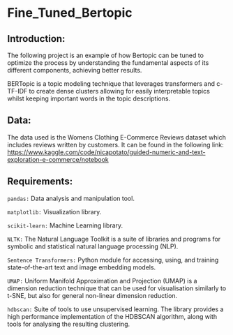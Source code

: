 # Fine_Tuned_Bertopic

## Introduction:

The following project is an example of how Bertopic can be tuned to optimize the process by understanding the fundamental aspects of its different components, achieving better results.

BERTopic is a topic modeling technique that leverages transformers and c-TF-IDF to create dense clusters allowing for easily interpretable topics whilst keeping important words in the topic descriptions. 

## Data:
The data used is the Womens Clothing E-Commerce Reviews dataset which includes reviews written by customers. It can be found in the following link:
https://www.kaggle.com/code/nicapotato/guided-numeric-and-text-exploration-e-commerce/notebook

## Requirements:

```pandas:``` Data analysis and manipulation tool.

```matplotlib:``` Visualization library.

```scikit-learn:``` Machine Learning library.

```NLTK:``` The Natural Language Toolkit is a suite of libraries and programs for symbolic and statistical natural language processing (NLP). 

```Sentence Transformers:``` Python module for accessing, using, and training state-of-the-art text and image embedding models.

```UMAP:``` Uniform Manifold Approximation and Projection (UMAP) is a dimension reduction technique that can be used for visualisation similarly to t-SNE, but also for general non-linear dimension reduction. 

```hdbscan:``` Suite of tools to use unsupervised learning. The library provides a high performance implementation of the HDBSCAN algorithm, along with tools for analysing the resulting clustering. 
